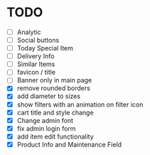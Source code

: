 # TODO
- [ ] Analytic
- [ ] Social buttons
- [ ] Today Special Item
- [ ] Delivery Info
- [ ] Similar Items
- [ ] favicon / title
- [ ] Banner only in main page
- [x] remove rounded borders
- [x] add diameter to sizes
- [x] show filters with an animation on filter icon
- [x] cart title and style change
- [x] Change admin font
- [x] fix admin login form
- [x] add item edit functionality
- [x] Product Info and Maintenance Field
